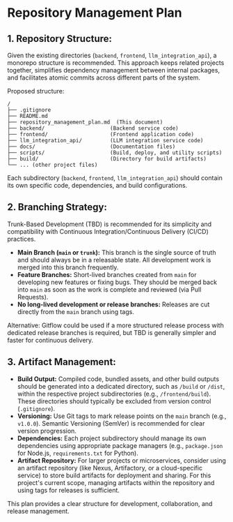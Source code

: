 # Repository Management Plan

## 1. Repository Structure:

Given the existing directories (`backend`, `frontend`, `llm_integration_api`), a monorepo structure is recommended. This approach keeps related projects together, simplifies dependency management between internal packages, and facilitates atomic commits across different parts of the system.

Proposed structure:

```
/
├── .gitignore
├── README.md
├── repository_management_plan.md  (This document)
├── backend/                     (Backend service code)
├── frontend/                    (Frontend application code)
├── llm_integration_api/         (LLM integration service code)
├── docs/                        (Documentation files)
├── scripts/                     (Build, deploy, and utility scripts)
├── build/                       (Directory for build artifacts)
└── ... (other project files)
```

Each subdirectory (`backend`, `frontend`, `llm_integration_api`) should contain its own specific code, dependencies, and build configurations.

## 2. Branching Strategy:

Trunk-Based Development (TBD) is recommended for its simplicity and compatibility with Continuous Integration/Continuous Delivery (CI/CD) practices.

*   **Main Branch (`main` or `trunk`):** This branch is the single source of truth and should always be in a releasable state. All development work is merged into this branch frequently.
*   **Feature Branches:** Short-lived branches created from `main` for developing new features or fixing bugs. They should be merged back into `main` as soon as the work is complete and reviewed (via Pull Requests).
*   **No long-lived development or release branches:** Releases are cut directly from the `main` branch using tags.

Alternative: Gitflow could be used if a more structured release process with dedicated release branches is required, but TBD is generally simpler and faster for continuous delivery.

## 3. Artifact Management:

*   **Build Output:** Compiled code, bundled assets, and other build outputs should be generated into a dedicated directory, such as `/build` or `/dist`, within the respective project subdirectories (e.g., `/frontend/build`). These directories should typically be excluded from version control (`.gitignore`).
*   **Versioning:** Use Git tags to mark release points on the `main` branch (e.g., `v1.0.0`). Semantic Versioning (SemVer) is recommended for clear version progression.
*   **Dependencies:** Each project subdirectory should manage its own dependencies using appropriate package managers (e.g., `package.json` for Node.js, `requirements.txt` for Python).
*   **Artifact Repository:** For larger projects or microservices, consider using an artifact repository (like Nexus, Artifactory, or a cloud-specific service) to store build artifacts for deployment and sharing. For this project's current scope, managing artifacts within the repository and using tags for releases is sufficient.

This plan provides a clear structure for development, collaboration, and release management.